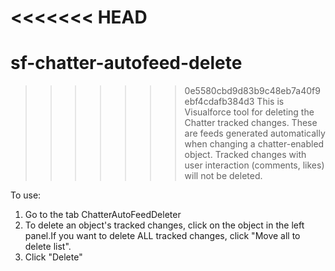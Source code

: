 <<<<<<< HEAD
=======
sf-chatter-autofeed-delete
==========================

>>>>>>> 0e5580cbd9d83b9c48eb7a40f9ebf4cdafb384d3
This is Visualforce tool for deleting the Chatter tracked changes. These are feeds generated automatically when changing a chatter-enabled object.
Tracked changes with user interaction (comments, likes) will not be deleted.

To use:
1. Go to the tab ChatterAutoFeedDeleter
2. To delete an object's tracked changes, click on the object in the left panel.If you want to delete ALL tracked changes, click "Move all to delete list".
3. Click "Delete"
